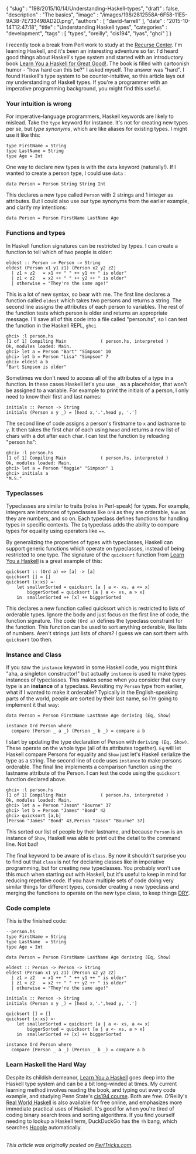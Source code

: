 {
   "slug" : "198/2015/10/14/Understanding-Haskell-types",
   "draft" : false,
   "description" : "The basics",
   "image" : "/images/198/2812558A-6F58-11E5-9A38-7E733498AD2D.png",
   "authors" : [
      "david-farrell"
   ],
   "date" : "2015-10-14T12:47:18",
   "title" : "Understanding Haskell types",
   "categories" : "development",
   "tags" : [
      "types",
      "oreilly",
      "cis194",
      "lyas",
      "ghci"
   ]
}


I recently took a break from Perl work to study at the [Recurse Center](http://recurse.com). I'm learning Haskell, and it's been an interesting adventure so far. I'd heard good things about Haskell's type system and started with an introductory book [Learn You a Haskell for Great Good!](http://learnyouahaskell.com/). The book is filled with cartoonish humor - "how hard can this be?" I asked myself. The answer was "hard". I found Haskell's type system to be counter-intuitive, so this article lays out my understanding of Haskell types. If you're a programmer with an imperative programming background, you might find this useful.

### Your intuition is wrong

For imperative-language programmers, Haskell keywords are likely to mislead. Take the `type` keyword for instance. It's not for creating new types per se, but *type synonyms*, which are like aliases for existing types. I might use it like this:

``` prettyprint
type FirstName = String
type LastName = String
type Age = Int
```

One way to declare new types is with the `data` keyword (naturally!). If I wanted to create a person type, I could use `data` :

``` prettyprint
data Person = Person String String Int
```

This declares a new type called `Person` with 2 strings and 1 integer as attributes. But I could also use our type synonyms from the earlier example, and clarify my intentions:

``` prettyprint
data Person = Person FirstName LastName Age
```

### Functions and types

In Haskell function signatures can be restricted by types. I can create a function to tell which of two people is older:

``` prettyprint
eldest :: Person -> Person -> String
eldest (Person x1 y1 z1) (Person x2 y2 z2)
  | z1 > z2   = x1 ++ " " ++ y1 ++ " is older"
  | z1 < z2   = x2 ++ " " ++ y2 ++ " is older"
  | otherwise = "They're the same age!"
```

This is a lot of new syntax, so bear with me. The first line declares a function called `eldest` which takes two persons and returns a string. The second line assigns the attributes of each person to variables. The rest of the function tests which person is older and returns an appropriate message. I'll save all of this code into a file called "person.hs", so I can test the function in the Haskell REPL, `ghci`

``` prettyprint
ghci> :l person.hs
[1 of 1] Compiling Main             ( person.hs, interpreted )
Ok, modules loaded: Main.
ghci> let a = Person "Bart" "Simpson" 10
ghci> let b = Person "Lisa" "Simpson" 7
ghci> eldest a b
"Bart Simpson is older"
```

Sometimes we don't need to access all of the attributes of a type in a function. In these cases Haskell let's you use `_` as a placeholder, that won't be assigned to a variable. For example to print the initials of a person, I only need to know their first and last names:

``` prettyprint
initials :: Person -> String
initials (Person x y _) = [head x,'.',head y, '.']
```

The second line of code assigns a person's firstname to `x` and lastname to `y`. It then takes the first char of each using `head` and returns a new list of chars with a dot after each char. I can test the function by reloading "person.hs":

``` prettyprint
ghci> :l person.hs
[1 of 1] Compiling Main             ( person.hs, interpreted )
Ok, modules loaded: Main.
ghci> let a = Person "Maggie" "Simpson" 1
ghci> initials a
"M.S."
```

### Typeclasses

Typeclasses are similar to traits (roles in Perl-speak) for types. For example, integers are instances of typeclasses like `Ord` as they are orderable, `Num` as they are numbers, and so on. Each typeclass defines functions for handling types in specific contexts. The `Eq` typeclass adds the ability to compare types for equality using operators like `==`.

By generalizing the properties of types with typeclasses, Haskell can support generic functions which operate on typeclasses, instead of being restricted to one type. The signature of the `quicksort` function from [Learn You a Haskell](http://learnyouahaskell.com/recursion) is a great example of this:

``` prettyprint
quicksort :: (Ord a) => [a] -> [a]
quicksort [] = []
quicksort (x:xs) =·
    let smallerSorted = quicksort [a | a <- xs, a <= x]
        biggerSorted = quicksort [a | a <- xs, a > x]
    in  smallerSorted ++ [x] ++ biggerSorted
```

This declares a new function called quicksort which is restricted to lists of orderable types. Ignore the body and just focus on the first line of code, the function signature. The code `(Ord a)` defines the typeclass constraint for the function. This function can be used to sort anything orderable, like lists of numbers. Aren't strings just lists of chars? I guess we can sort them with `quicksort` too then.

### Instance and Class

If you saw the `instance` keyword in some Haskell code, you might think "aha, a singleton constructor!" but actually `instance` is used to make types instances of typeclasses. This makes sense when you consider that every type is an **instance** of a typeclass. Revisiting my `Person` type from earlier, what if I wanted to make it orderable? Typically in the English-speaking parts of the world, people are sorted by their last name, so I'm going to implement it that way:

``` prettyprint
data Person = Person FirstName LastName Age deriving (Eq, Show)

instance Ord Person where
  compare (Person _ a _) (Person _ b _) = compare a b
```

I start by updating the type declaration of Person with `deriving (Eq, Show)`. These operate on the whole type (all of its attributes together). `Eq` will let Haskell compare Persons for equality and `Show` just let's Haskell serialize the type as a string. The second line of code uses `instance` to make persons orderable. The final line implements a comparison function using the lastname attribute of the Person. I can test the code using the `quicksort` function declared above.

``` prettyprint
ghci> :l person.hs
[1 of 1] Compiling Main             ( person.hs, interpreted )
Ok, modules loaded: Main.
ghci> let a = Person "Jason" "Bourne" 37
ghci> let b = Person "James" "Bond" 42
ghci> quicksort [a,b]
[Person "James" "Bond" 43,Person "Jason" "Bourne" 37]
```

This sorted our list of people by their lastname, and because `Person` is an instance of `Show`, Haskell was able to print out the detail to the command line. Not bad!

The final keyword to be aware of is `class`. By now it shouldn't surprise you to find out that `class` is not for declaring classes like in imperative programming, but for creating new typeclasses. You probably won't use this much when starting out with Haskell, but it's useful to keep in mind for reducing repetitive code. If you have multiple sets of code doing very similar things for different types, consider creating a new typeclass and merging the functions to operate on the new type class, to keep things [DRY](https://en.wikipedia.org/wiki/Don't_repeat_yourself).

### Code complete

This is the finished code:

``` prettyprint
--person.hs
type FirstName = String
type LastName  = String
type Age = Int 

data Person = Person FirstName LastName Age deriving (Eq, Show)

eldest :: Person -> Person -> String
eldest (Person x1 y1 z1) (Person x2 y2 z2)
  | z1 > z2   = x1 ++ " " ++ y1 ++ " is older"
  | z1 < z2   = x2 ++ " " ++ y2 ++ " is older"
  | otherwise = "They're the same age!"

initials :: Person -> String
initials (Person x y _) = [head x,'.',head y, '.']

quicksort [] = []
quicksort (x:xs) =·
    let smallerSorted = quicksort [a | a <- xs, a <= x]
        biggerSorted = quicksort [a | a <- xs, a > x]
    in  smallerSorted ++ [x] ++ biggerSorted

instance Ord Person where
  compare (Person _ a _) (Person _ b _) = compare a b
```

### Learn Haskell the Hard Way

Despite its childish demeanor, [Learn You a Haskell](http://learnyouahaskell.com/) goes deep into the Haskell type system and can be a bit long-winded at times. My current learning method involves reading the book, and typing out every code example, and studying Penn State's [cis194 course](https://www.cis.upenn.edu/~cis194/spring13/lectures.html). Both are free. O'Reilly's [Real World Haskell](http://book.realworldhaskell.org/read/) is also available for free online, and emphasizes more immediate practical uses of Haskell. It's good for when you're tired of coding binary search trees and sorting algorithms. If you find yourself needing to lookup a Haskell term, DuckDuckGo has the `!h` bang, which searches [Hoogle](https://www.haskell.org/hoogle/) automatically.

\
*This article was originally posted on [PerlTricks.com](http://perltricks.com).*
